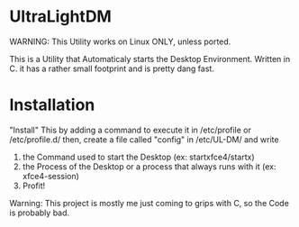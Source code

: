 # UltraLightDM
WARNING: This Utility works on Linux ONLY, unless ported.

This is a Utility that Automaticaly starts the Desktop Environment. Written in C. it has a rather small footprint and is pretty dang fast.

# Installation
"Install" This by adding a command to execute it in /etc/profile or /etc/profile.d/
then, create a file called "config" in /etc/UL-DM/ and write
1. the Command used to start the Desktop (ex: startxfce4/startx)
2. the Process of the Desktop or a process that always runs with it (ex: xfce4-session)
3. Profit!



Warning: This project is mostly me just coming to grips with C, so the Code is probably bad.
